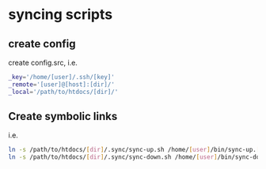 # syncing scripts

## create config

create config.src, i.e.

```sh
_key='/home/[user]/.ssh/[key]'
_remote='[user]@[host]:[dir]/'
_local='/path/to/htdocs/[dir]/'
```

## Create symbolic links

i.e.

```sh
ln -s /path/to/htdocs/[dir]/.sync/sync-up.sh /home/[user]/bin/sync-up.[name]
ln -s /path/to/htdocs/[dir]/.sync/sync-down.sh /home/[user]/bin/sync-down.[name]
```
